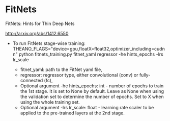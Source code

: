 FitNets
=======

FitNets: Hints for Thin Deep Nets

http://arxiv.org/abs/1412.6550

- To run FitNets stage-wise training:
  THEANO_FLAGS="device=gpu,floatX=float32,optimizer_including=cudnn" python fitnets_training.py fitnet_yaml regressor -he hints_epochs -lrs lr_scale
  
  - fitnet_yaml: path to the FitNet yaml file,
  - regressor: regressor type, either convolutional (conv) or   fully-connected (fc),
  - Optional argument -he hints_epochs: int - number of epochs to train the 1st stage. It is set to None by default. Leave as None when using the validation set to determine the number of epochs. Set to X when using the whole training set.
  - Optional argument -lrs lr_scale: float - learning rate scaler to be applied to the pre-trained layers at the 2nd stage.

